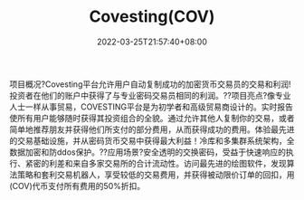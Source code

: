 ﻿---
weight: 
title: "Covesting(COV)"
description: "Covesting平台允许用户自动复制成功的加密货币交易员的交易和利润!投资者在他们的账户中获得了与专业密码交易员相同的利润"
date: 2022-03-25T21:57:40+08:00
lastmod: 2022-03-25T16:45:40+08:00
draft: false
authors: ["Metabd"]
featuredImage: "covestingcov.webp"
link: ""
tags: ["数字代币","Covesting(COV)"]
categories: ["navigation"]
navigation: ["数字代币"]
lightgallery: true
toc: true
pinned: false
recommend: false
recommend1: false
---
项目概况?Covesting平台允许用户自动复制成功的加密货币交易员的交易和利润!投资者在他们的账户中获得了与专业密码交易员相同的利润。??项目亮点?像专业人士一样从事贸易，COVESTING平台是为初学者和高级贸易商设计的。实时报告使所有用户能够随时获得其投资组合的全貌。通过允许其他人复制你的交易，或者简单地推荐朋友并获得他们所支付的部分费用，从而获得成功的费用。体验最先进的交易基础设施，并从密码货币交易中获得最大利益！冷库和多集群系统架构，全数据加密和防ddos保护。??应用场景?安全透明的交换密码，受益于快速响应的执行、紧密的利差和来自多家交易所的合计流动性。访问最先进的绘图软件，发现算法策略和套利交易机器人，享受较低的交易费用，并获得被动限价订单的回扣，用(COV)代币支付所有费用的50%折扣。
